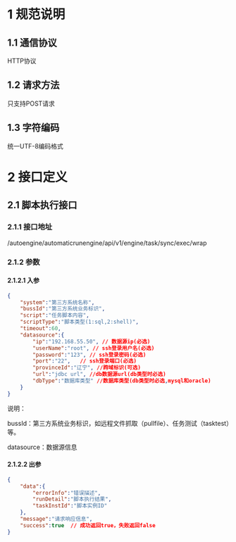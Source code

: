 

# 1 规范说明

## 1.1 通信协议

HTTP协议

## 1.2 请求方法

只支持POST请求

## 1.3 字符编码

统一UTF-8编码格式

# 2 接口定义

## 2.1 脚本执行接口

### 2.1.1 接口地址

/autoengine/automaticrunengine/api/v1/engine/task/sync/exec/wrap

### 2.1.2 参数

#### 2.1.2.1 入参

```json
{
    "system":"第三方系统名称",
    "bussId":"第三方系统业务标识",
    "script":"任务脚本内容",
    "scriptType":"脚本类型(1:sql,2:shell)",
    "timeout":60,
    "datasource":{
        "ip":"192.168.55.50", // 数据源ip(必选)
        "userName":"root", // ssh登录用户名(必选)
        "password":"123", // ssh登录密码(必选)
        "port":"22",   // ssh登录端口(必选)
        "provinceId":"辽宁", //跨域标识(可选)
        "url":"jdbc url", //db数据源url(db类型时必选)
        "dbType":"数据库类型" //数据库类型(db类型时必选,mysql和oracle)
    }
}
```

说明：

bussId：第三方系统业务标识，如远程文件抓取（pullfile）、任务测试（tasktest）等。

datasource：数据源信息

#### 2.1.2.2 出参

```json
{
    "data":{
        "errorInfo":"错误描述",
        "runDetail":"脚本执行结果",
        "taskInstId":"脚本实例ID"
    },
    "message":"请求响应信息",
    "success":true  // 成功返回true，失败返回false
}
```


